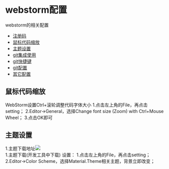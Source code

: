 # webstorm配置

webstorm的相关配置
* [注册码](#注册码)
* [鼠标代码缩放](#鼠标代码缩放)
* [主题设置](#ctrl+主题设置)
* [git集成使用](#git集成使用)
* [git快捷键](#git快捷键)
* [git配置](#git配置)
* [其它配置](#其它配置)


## 鼠标代码缩放

WebStorm设置Ctrl+滚轮调整代码字体大小
1.点击左上角的File，再点击setting；
2.Editor->General，选择Change font size (Zoom) with Ctrl+Mouse Wheel；
3.点击OK即可

## 主题设置

1.主题下载地址![](HTTP:BAIDU)  
1.主题下载(开发工具中下载)
设置：
1.点击左上角的File，再点击setting；
2.Editor->Color Scheme，选择Material.Theme相关主题，背景立即改变；
